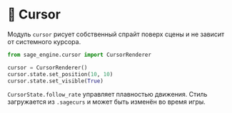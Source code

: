 # 📘 Cursor

Модуль `cursor` рисует собственный спрайт поверх сцены и не зависит от системного курсора.

```python
from sage_engine.cursor import CursorRenderer

cursor = CursorRenderer()
cursor.state.set_position(10, 10)
cursor.state.set_visible(True)
```

`CursorState.follow_rate` управляет плавностью движения. Стиль загружается из `.sagecurs` и может быть изменён во время игры.
